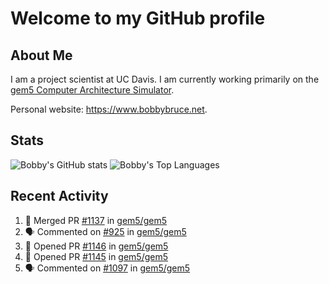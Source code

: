 # Welcome to my GitHub profile

## About Me

I am a project scientist at UC Davis. I am currently working primarily on the [gem5 Computer Architecture Simulator](https://github.com/gem5).

Personal website: <https://www.bobbybruce.net>.

## Stats

![Bobby's GitHub stats](https://github-readme-stats.vercel.app/api?username=bobbyrbruce&show_icons=true&theme=responsive&include_all_commits=true&count_private=true&show=reviews&disable_animations=true)
![Bobby's Top Languages ](https://github-readme-stats.vercel.app/api/top-langs/?username=bobbyrbruce&layout=compact&theme=responsive&count_private=true&langs_count=10&disable_animations=true)

## Recent Activity

<!--START_SECTION:activity-->
1. 🎉 Merged PR [#1137](https://github.com/gem5/gem5/pull/1137) in [gem5/gem5](https://github.com/gem5/gem5)
2. 🗣 Commented on [#925](https://github.com/gem5/gem5/pull/925#issuecomment-2121009219) in [gem5/gem5](https://github.com/gem5/gem5)
3. 💪 Opened PR [#1146](https://github.com/gem5/gem5/pull/1146) in [gem5/gem5](https://github.com/gem5/gem5)
4. 💪 Opened PR [#1145](https://github.com/gem5/gem5/pull/1145) in [gem5/gem5](https://github.com/gem5/gem5)
5. 🗣 Commented on [#1097](https://github.com/gem5/gem5/pull/1097#issuecomment-2115961646) in [gem5/gem5](https://github.com/gem5/gem5)
<!--END_SECTION:activity-->

